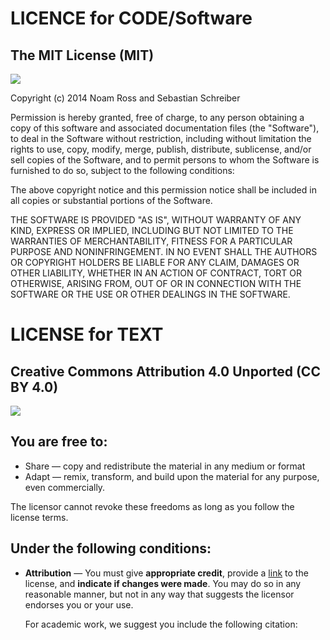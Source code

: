 # LICENCE for CODE/Software

## The MIT License (MIT)

![](https://img.shields.io/packagist/l/doctrine/orm.svg)

Copyright (c) 2014 Noam Ross and Sebastian Schreiber

Permission is hereby granted, free of charge, to any person obtaining a copy
of this software and associated documentation files (the "Software"), to deal
in the Software without restriction, including without limitation the rights
to use, copy, modify, merge, publish, distribute, sublicense, and/or sell
copies of the Software, and to permit persons to whom the Software is
furnished to do so, subject to the following conditions:

The above copyright notice and this permission notice shall be included in all
copies or substantial portions of the Software.

THE SOFTWARE IS PROVIDED "AS IS", WITHOUT WARRANTY OF ANY KIND, EXPRESS OR
IMPLIED, INCLUDING BUT NOT LIMITED TO THE WARRANTIES OF MERCHANTABILITY,
FITNESS FOR A PARTICULAR PURPOSE AND NONINFRINGEMENT. IN NO EVENT SHALL THE
AUTHORS OR COPYRIGHT HOLDERS BE LIABLE FOR ANY CLAIM, DAMAGES OR OTHER
LIABILITY, WHETHER IN AN ACTION OF CONTRACT, TORT OR OTHERWISE, ARISING FROM,
OUT OF OR IN CONNECTION WITH THE SOFTWARE OR THE USE OR OTHER DEALINGS IN THE
SOFTWARE.

# LICENSE for TEXT 

## Creative Commons Attribution 4.0 Unported (CC BY 4.0)

[![](https://licensebuttons.net/l/by/3.0/80x15.png)](http://creativecommons.org/licenses/by/4.0/)

## You are free to:

 
-   Share — copy and redistribute the material in any medium or format
-   Adapt — remix, transform, and build upon the material
		for any purpose, even commercially.

The licensor cannot revoke these freedoms as long as you follow the license terms.

## Under the following conditions:

-   **Attribution** — You must give **appropriate credit**, provide a [link](http://creativecommons.org/licenses/by/4.0/) to the license, and **indicate if changes were made**. You may do so in any reasonable manner, but not in any way that suggests the licensor endorses you or your use.

    For academic work, we suggest you include the following citation:



